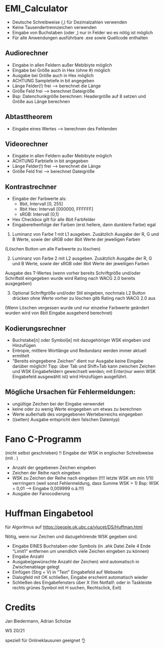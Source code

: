 # EMI_Calculator

- Deutsche Schreibweise (,) für Dezimalzahlen verwenden
- Keine Tausendertrennzeichen verwenden
- Eingabe von Buchstaben (oder ,) nur in Felder wo es nötig ist möglich
- Für alle Anwendungen ausführbare .exe sowie Quellcode enthalten

## Audiorechner
- Eingabe in allen Feldern außer Mebibiyte möglich
- Eingabe bei Größe auch in Hex (ohne #) möglich
- Ausgabe bei Größe auch in Hex möglich
- ACHTUNG Sampletiefe in bit angegeben
- Länge Felder(!) frei --> berechnet die Länge 
- Größe Feld frei --> berechnet Dateigröße 
- Bsp: Datenchunkgröße berechnen: Headergröße auf 8 setzen und Größe aus Länge berechnen

## Abtasttheorem
- Eingabe eines Wertes --> berechnen des Fehlenden

## Videorechner
- Eingabe in allen Feldern außer Mebibiyte möglich
- ACHTUNG Farbtiefe in bit angegeben
- Länge Felder(!) frei --> berechnet die Länge 
- Größe Feld frei --> berechnet Dateigröße 

## Kontrastrechner
- Eingabe der Farbwerte als:
  - 8bit, Intervall [0, 255]
  - 8bit Hex: Intervall [000000, FFFFFF]
  - sRGB: Intervall [0,1]
- Hex Checkbox gilt für alle 8bit Farbfelder
- Eingabereihenfolge der Farben (erst hellere, dann dunklere Farbe) egal
1. Luminanz von Farbe 1 mit L1 ausgeben. Zusätzlich Ausgabe der R, G und B Werte, sowie der sRGB oder 8bit Werte der jeweiligen Farben 

(Löschen Button um alle Farbwerte zu löschen)

2. Luminanz von Farbe 2 mit L2 ausgeben. Zusätzlich Ausgabe der R, G und B Werte, sowie der sRGB oder 8bit Werte der jeweiligen Farben  

Ausgabe des T-Wertes (wenn vorher bereits Schriftgröße und/oder Schriftstil eingegeben wurde wird Rating nach WACG 2.0 bereits ausgegeben)

3. Optional Schriftgröße und/oder Stil eingeben, nochmals L2 Button drücken ohne Werte vorher zu löschen gitb Rating nach WACG 2.0 aus

(Wenn Löschen vergessen wurde und nur einzelne Farbwerte geändert wurden wird von 8bit Eingabe ausgehend berechnet)

## Kodierungsrechner
- Buchstabe[n] oder Symbol[e] mit dazugehöriger WSK eingeben und Hinzufügen 
- Entropie, mittlere Wortlänge und Redundanz werden immer aktuell ermittelt
- "Bereits eingegebene Zeichen" dient nur Ausgabe keine Eingabe darüber möglich!
Tipp: über Tab und Shift+Tab kann zwischen Zeichen und WSK Eingabefeldern gewechselt werden; mit Enter(nur wenn WSK Eingabefeld ausgewählt ist) wird Hinzufügen ausgeführt.

## Mögliche Ursachen für Fehlermeldungen: 
- ungültige Zeichen bei der Eingabe verwendet
- keine oder zu wenig Werte eingegeben um etwas zu berechnen
- Werte außerhalb des vorgegebenen Werteberreichs eingegeben
- ((selten) Ausgabe entspricht dem falschen Datentyp)

# Fano C-Programm
(nicht selbst geschrieben)
!! Eingabe der WSK in englischer Schreibweise (mit . )
- Anzahl der gegebenen Zeichen eingeben
- Zeichen der Reihe nach eingeben
- WSK zu Zeichen der Reihe nach eingeben (!!!! letzte WSK um min 1/10 verrringern (weil sonst Fehlermeldung, dass Summe WSK > 1) Bsp: WSK = 0,01 --> Eingabe 0,009999 o.ä.!!!)
- Ausgabe der Fanocodierung

# Huffman Eingabetool
für Algoritmus auf https://people.ok.ubc.ca/ylucet/DS/Huffman.html

Nötig, wenn nur Zeichen und dazugehörende WSK gegeben sind.

- Eingabe EINES Buchstaben oder Symbols (in .ahk  Datei Zeile 4 Ende "Limit1" entfernen um unendlich viele Zeichen eingeben zu können)
- Eingabe Anzahl
- Ausgabe(gewünschte Anzahl der Zeichen) wird automatisch in Zwischenablage gelegt 
- Einfügen (Strg + V) in "Text" Eingabefeld auf Webseite
- Dialogfeld mit OK schließen, Eingabe erscheint automatisch wieder
- Schließen des Eingabefensters über X (!im Notfall!: oder in Taskleiste rechts grünes Symbol mit H suchen, Rechtsclick, Exit)

# Credits
Jan Biedermann, Adrian Scholze

WS 20/21 

speziell für Onlineklausuren geeignet 👌


